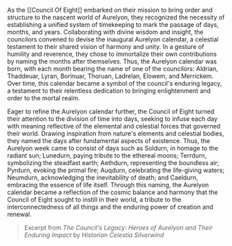 As the [[Council Of Eight]] embarked on their mission to bring order and structure to the nascent world of Aurelyon, they recognized the necessity of establishing a unified system of timekeeping to mark the passage of days, months, and years. Collaborating with divine wisdom and insight, the councilors convened to devise the inaugural Aurelyon calendar, a celestial testament to their shared vision of harmony and unity. In a gesture of humility and reverence, they chose to immortalize their own contributions by naming the months after themselves. Thus, the Aurelyon calendar was born, with each month bearing the name of one of the councilors: Aldrian, Thaddeuar, Lyran, Borinuar, Thoruan, Ladrelan, Elowem, and Merrickem. Over time, this calendar became a symbol of the council's enduring legacy, a testament to their relentless dedication to bringing enlightenment and order to the mortal realm.

Eager to refine the Aurelyon calendar further, the Council of Eight turned their attention to the division of time into days, seeking to infuse each day with meaning reflective of the elemental and celestial forces that governed their world. Drawing inspiration from nature's elements and celestial bodies, they named the days after fundamental aspects of existence. Thus, the Aurelyon week came to consist of days such as Soldurn, in homage to the radiant sun; Lunedurn, paying tribute to the ethereal moons; Terrdurn, symbolizing the steadfast earth; Aethdurn, representing the boundless air; Pyrdurn, evoking the primal fire; Auqdurn, celebrating the life-giving waters; Neumdurn, acknowledging the inevitability of death; and Caeldurn, embracing the essence of life itself. Through this naming, the Aurelyon calendar became a reflection of the cosmic balance and harmony that the Council of Eight sought to instill in their world, a tribute to the interconnectedness of all things and the enduring power of creation and renewal.

> Excerpt from _The Council's Legacy: Heroes of Aurelyon and Their Enduring Impact_ by _Historian Celestia Silverwind_